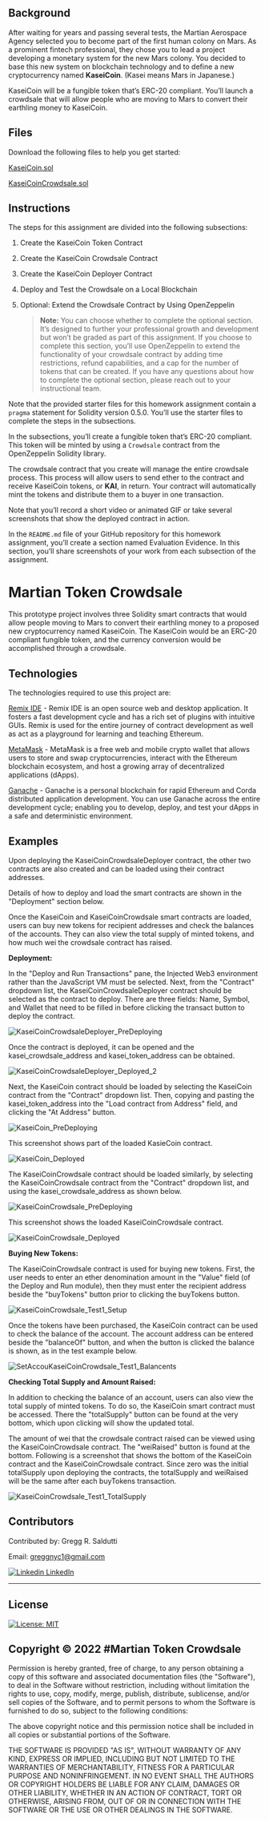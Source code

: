 ## Background

After waiting for years and passing several tests, the Martian Aerospace Agency selected you to become part of the first human colony on Mars. As a prominent fintech professional, they chose you to lead a project developing a monetary system for the new Mars colony. You decided to base this new system on blockchain technology and to define a new cryptocurrency named **KaseiCoin**. (Kasei means Mars in Japanese.)

KaseiCoin will be a fungible token that’s ERC-20 compliant. You’ll launch a crowdsale that will allow people who are moving to Mars to convert their earthling money to KaseiCoin.

## Files

Download the following files to help you get started:

[KaseiCoin.sol](./Starter_Code/KaseiCoin.sol)

[KaseiCoinCrowdsale.sol](./Starter_Code/KaseiCoinCrowdsale.com)

## Instructions

The steps for this assignment are divided into the following subsections:

1. Create the KaseiCoin Token Contract

2. Create the KaseiCoin Crowdsale Contract

3. Create the KaseiCoin Deployer Contract

4. Deploy and Test the Crowdsale on a Local Blockchain

5. Optional: Extend the Crowdsale Contract by Using OpenZeppelin

    > **Note:** You can choose whether to complete the optional section. It’s designed to further your professional growth and development but won’t be graded as part of this assignment. If you choose to complete this section, you’ll use OpenZeppelin to extend the functionality of your crowdsale contract by adding time restrictions, refund capabilities, and a cap for the number of tokens that can be created. If you have any questions about how to complete the optional section, please reach out to your instructional team.

Note that the provided starter files for this homework assignment contain a `pragma` statement for Solidity version 0.5.0. You’ll use the starter files to complete the steps in the subsections.

In the subsections, you’ll create a fungible token that’s ERC-20 compliant. This token will be minted by using a `Crowdsale` contract from the OpenZeppelin Solidity library.

The crowdsale contract that you create will manage the entire crowdsale process. This process will allow users to send ether to the contract and receive KaseiCoin tokens, or **KAI**, in return. Your contract will automatically mint the tokens and distribute them to a buyer in one transaction.

Note that you’ll record a short video or animated GIF or take several screenshots that show the deployed contract in action.

In the `README.md` file of your GitHub repository for this homework assignment, you’ll create a section named Evaluation Evidence. In this section, you’ll share screenshots of your work from each subsection of the assignment.

# Martian Token Crowdsale
This prototype project involves three Solidity smart contracts that would allow people moving to Mars to convert their earthling money to a proposed new cryptocurrency named KaseiCoin. The KaseiCoin would be an ERC-20 compliant fungible token, and the currency conversion would be accomplished through a crowdsale.  

## Technologies
The technologies required to use this project are: 


[Remix IDE](https://remix.ethereum.org/) - Remix IDE is an open source web and desktop application. It fosters a fast development cycle and has a rich set of plugins with intuitive GUIs. Remix is used for the entire journey of contract development as well as act as a playground for learning and teaching Ethereum.

[MetaMask](https://metamask.io) - MetaMask is a free web and mobile crypto wallet that allows users to store and swap cryptocurrencies, interact with the Ethereum blockchain ecosystem, and host a growing array of decentralized applications (dApps). 

[Ganache](https://https://trufflesuite.com/ganache) - Ganache is a personal blockchain for rapid Ethereum and Corda distributed application development. You can use Ganache across the entire development cycle; enabling you to develop, deploy, and test your dApps in a safe and deterministic environment.

## Examples
Upon deploying the KaseiCoinCrowdsaleDeployer contract, the other two contracts are also created and can be loaded using their contract addresses. 

Details of how to deploy and load the smart contracts are shown in the "Deployment" section below. 

Once the KaseiCoin and KaseiCoinCrowdsale smart contracts are loaded, users can buy new tokens for recipient addresses and check the balances of the accounts. They can also view the total supply of minted tokens, and how much wei the crowdsale contract has raised.   

**Deployment:**

In the "Deploy and Run Transactions" pane, the Injected Web3 environment rather than the JavaScript VM must be selected. Next, from the "Contract" dropdown list, the KaseiCoinCrowdsaleDeployer contract should be selected as the contract to deploy. There are three fields: Name, Symbol, and Wallet that need to be filled in before clicking the transact button to deploy the contract.

![KaseiCoinCrowdsaleDeployer_PreDeploying](Evaluation_Evidence/KaseiCoinCrowdsaleDeployer_PreDeploying.png)

Once the contract is deployed, it can be opened and the kasei_crowdsale_address and kasei_token_address can be obtained.

![KaseiCoinCrowdsaleDeployer_Deployed_2](Evaluation_Evidence/KaseiCoinCrowdsaleDeployer_Deployed_2.png)

Next, the KaseiCoin contract should be loaded by selecting the KaseiCoin contract from the "Contract" dropdown list. Then, copying and pasting the kasei_token_address into the "Load contract from Address" field, and clicking the "At Address" button.

![KaseiCoin_PreDeploying](Evaluation_Evidence/KaseiCoin_PreDeploying.png)

This screenshot shows part of the loaded KasieCoin contract.

![KaseiCoin_Deployed](Evaluation_Evidence/KaseiCoin_Deployed.png)

The KaseiCoinCrowdsale contract should be loaded similarly, by selecting the KaseiCoinCrowdsale contract from the "Contract" dropdown list, and using the kasei_crowdsale_address as shown below.

![KaseiCoinCrowdsale_PreDeploying](Evaluation_Evidence/KaseiCoinCrowdsale_PreDeploying.png)

This screenshot shows the loaded KaseiCoinCrowdsale contract.

![KaseiCoinCrowdsale_Deployed](Evaluation_Evidence/KaseiCoinCrowdsale_Deployed.png)

**Buying New Tokens:**

The KaseiCoinCrowdsale contract is used for buying new tokens. First, the user needs to enter an ether denomination amount in the "Value" field (of the Deploy and Run module), then they must enter the recipient address beside the "buyTokens" button prior to clicking the buyTokens button.

![KaseiCoinCrowdsale_Test1_Setup](Evaluation_Evidence/KaseiCoinCrowdsale_Test1_Setup.png)

Once the tokens have been purchased, the KaseiCoin contract can be used to check the balance of the account. The account address can be entered beside the "balanceOf" button, and when the button is clicked the balance is shown, as in the test example below.

![SetAccouKaseiCoinCrowdsale_Test1_Balancents](Evaluation_Evidence/KaseiCoinCrowdsale_Test1_Balance.png)

**Checking Total Supply and Amount Raised:**

In addition to checking the balance of an account, users can also view the total supply of minted tokens. To do so, the KaseiCoin smart contract must be accessed. There the "totalSupply" button can be found at the very bottom, which upon clicking will show the updated total.

The amount of wei that the crowdsale contract raised can be viewed using the KaseiCoinCrowdsale contract. The "weiRaised" button is found at the bottom. Following is a screenshot that shows the bottom of the KaseiCoin contract and the KaseiCoinCrowdsale contract. Since zero was the initial totalSupply upon deploying the contracts, the totalSupply and weiRaised will be the same after each buyTokens transaction. 

![KaseiCoinCrowdsale_Test1_TotalSupply](Evaluation_Evidence/KaseiCoinCrowdsale_Test1_TotalSupply.png)

## Contributors

Contributed by: Gregg R. Saldutti

Email: greggnyc1@gmail.com

[![Linkedin](https://i.stack.imgur.com/gVE0j.png) LinkedIn](https://www.linkedin.com/in/greggsaldutti-1701501)


---

## License
[![License: MIT](https://img.shields.io/badge/License-MIT-yellow.svg)](https://opensource.org/licenses/MIT)

## Copyright © 2022 #Martian Token Crowdsale

Permission is hereby granted, free of charge, to any person obtaining a copy
of this software and associated documentation files (the "Software"), to deal
in the Software without restriction, including without limitation the rights
to use, copy, modify, merge, publish, distribute, sublicense, and/or sell
copies of the Software, and to permit persons to whom the Software is
furnished to do so, subject to the following conditions:

The above copyright notice and this permission notice shall be included in all
copies or substantial portions of the Software.

THE SOFTWARE IS PROVIDED "AS IS", WITHOUT WARRANTY OF ANY KIND, EXPRESS OR
IMPLIED, INCLUDING BUT NOT LIMITED TO THE WARRANTIES OF MERCHANTABILITY,
FITNESS FOR A PARTICULAR PURPOSE AND NONINFRINGEMENT. IN NO EVENT SHALL THE
AUTHORS OR COPYRIGHT HOLDERS BE LIABLE FOR ANY CLAIM, DAMAGES OR OTHER
LIABILITY, WHETHER IN AN ACTION OF CONTRACT, TORT OR OTHERWISE, ARISING FROM,
OUT OF OR IN CONNECTION WITH THE SOFTWARE OR THE USE OR OTHER DEALINGS IN THE
SOFTWARE.
